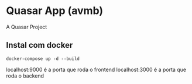 # Quasar App (avmb)

A Quasar Project

## Instal com docker

```
docker-compose up -d --build
```

localhost:9000 é a porta que roda o frontend
localhost:3000 é a porta que roda o backend
